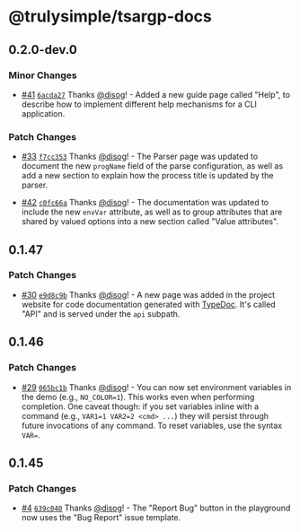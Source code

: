 # @trulysimple/tsargp-docs

## 0.2.0-dev.0

### Minor Changes

- [#41](https://github.com/trulysimple/tsargp/pull/41) [`6acda27`](https://github.com/trulysimple/tsargp/commit/6acda27268390f8c1e9fb3ce7256a069c99b4f2e) Thanks [@disog](https://github.com/disog)! - Added a new guide page called "Help", to describe how to implement different help mechanisms for a CLI application.

### Patch Changes

- [#33](https://github.com/trulysimple/tsargp/pull/33) [`f7cc353`](https://github.com/trulysimple/tsargp/commit/f7cc353204831d1a723d05c9309d5619f17d7649) Thanks [@disog](https://github.com/disog)! - The Parser page was updated to document the new `progName` field of the parse configuration, as well as add a new section to explain how the process title is updated by the parser.

- [#42](https://github.com/trulysimple/tsargp/pull/42) [`c0fc66a`](https://github.com/trulysimple/tsargp/commit/c0fc66acce925875645c331a2ee060a669f28797) Thanks [@disog](https://github.com/disog)! - The documentation was updated to include the new `envVar` attribute, as well as to group attributes that are shared by valued options into a new section called "Value attributes".

## 0.1.47

### Patch Changes

- [#30](https://github.com/trulysimple/tsargp/pull/30) [`e9d8c9b`](https://github.com/trulysimple/tsargp/commit/e9d8c9bcb4b464345689025e73cbc9a6019615e5) Thanks [@disog](https://github.com/disog)! - A new page was added in the project website for code documentation generated with [TypeDoc](https://typedoc.org/). It's called "API" and is served under the `api` subpath.

## 0.1.46

### Patch Changes

- [#29](https://github.com/trulysimple/tsargp/pull/29) [`065bc1b`](https://github.com/trulysimple/tsargp/commit/065bc1b6ec941a5ca3a9b5df238339fa76b43a57) Thanks [@disog](https://github.com/disog)! - You can now set environment variables in the demo (e.g., `NO_COLOR=1`). This works even when performing completion. One caveat though: if you set variables inline with a command (e.g., `VAR1=1 VAR2=2 <cmd> ...`) they will persist through future invocations of any command. To reset variables, use the syntax `VAR=`.

## 0.1.45

### Patch Changes

- [#4](https://github.com/trulysimple/tsargp/pull/4) [`639c040`](https://github.com/trulysimple/tsargp/commit/639c0400b6031c0e9c20ddbb4ff5c850fac64f86) Thanks [@disog](https://github.com/disog)! - The "Report Bug" button in the playground now uses the "Bug Report" issue template.
